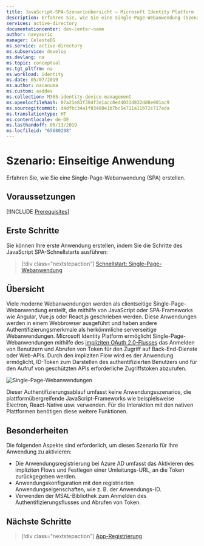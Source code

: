 ```yaml
---
title: JavaScript-SPA-Szenarioübersicht – Microsoft Identity Platform
description: Erfahren Sie, wie Sie eine Single-Page-Webanwendung (Szenarioübersicht) erstellen, die Microsoft Identity Platform integriert.
services: active-directory
documentationcenter: dev-center-name
author: navyasric
manager: CelesteDG
ms.service: active-directory
ms.subservice: develop
ms.devlang: na
ms.topic: conceptual
ms.tgt_pltfrm: na
ms.workload: identity
ms.date: 05/07/2019
ms.author: nacanuma
ms.custom: aaddev
ms.collection: M365-identity-device-management
ms.openlocfilehash: 07a21e83f304f3e1acc0ed4033d832dd8e901ac9
ms.sourcegitcommit: d4dfbc34a1f03488e1b7bc5e711a11b72c717ada
ms.translationtype: HT
ms.contentlocale: de-DE
ms.lasthandoff: 06/13/2019
ms.locfileid: "65080298"
---
```

# <a name="scenario-single-page-application"></a>Szenario: Einseitige Anwendung

Erfahren Sie, wie Sie eine Single-Page-Webanwendung (SPA) erstellen.

## <a name="prerequisites"></a>Voraussetzungen

[!INCLUDE [Prerequisites](../../../includes/active-directory-develop-scenarios-prerequisites.md)]

## <a name="getting-started"></a>Erste Schritte

Sie können Ihre erste Anwendung erstellen, indem Sie die Schritte des JavaScript SPA-Schnellstarts ausführen:

> [!div class="nextstepaction"]
> [Schnellstart: Single-Page-Webanwendung](./quickstart-v2-javascript.md)

## <a name="overview"></a>Übersicht

Viele moderne Webanwendungen werden als clientseitige Single-Page-Webanwendung erstellt, die mithilfe von JavaScript oder SPA-Frameworks wie Angular, Vue.js oder React.js geschrieben werden. Diese Anwendungen werden in einem Webbrowser ausgeführt und haben andere Authentifizierungsmerkmale als herkömmliche serverseitige Webanwendungen. Microsoft Identity Platform ermöglicht Single-Page-Webanwendungen mithilfe des [impliziten OAuth 2.0-Flusses](./v2-oauth2-implicit-grant-flow.md) das Anmelden von Benutzern und Abrufen von Token für den Zugriff auf Back-End-Dienste oder Web-APIs. Durch den impliziten Flow wird es der Anwendung ermöglicht, ID-Token zum Darstellen des authentifizierten Benutzers und für den Aufruf von geschützten APIs erforderliche Zugriffstoken abzurufen.

![Single-Page-Webanwendungen](./media/scenarios/spa-app.svg)

Dieser Authentifizierungsablauf umfasst keine Anwendungsszenarios, die plattformübergreifende JavaScript-Frameworks wie beispielsweise Electron, React-Native usw. verwenden. Für die Interaktion mit den nativen Plattformen benötigen diese weitere Funktionen.

## <a name="specifics"></a>Besonderheiten

Die folgenden Aspekte sind erforderlich, um dieses Szenario für Ihre Anwendung zu aktivieren:

* Die Anwendungsregistrierung bei Azure AD umfasst das Aktivieren des impliziten Flows und Festlegen einer Umleitungs-URL, an die Token zurückgegeben werden.
* Anwendungskonfiguration mit den registrierten Anwendungseigenschaften, wie z. B. der Anwendungs-ID.
* Verwenden der MSAL-Bibliothek zum Anmelden des Authentifizierungsflusses und Abrufen von Token.

## <a name="next-steps"></a>Nächste Schritte

> [!div class="nextstepaction"]
> [App-Registrierung](scenario-spa-app-registration.md)
